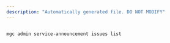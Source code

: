 ```yaml
---
description: "Automatically generated file. DO NOT MODIFY"
---
```


```cli

mgc admin service-announcement issues list

```